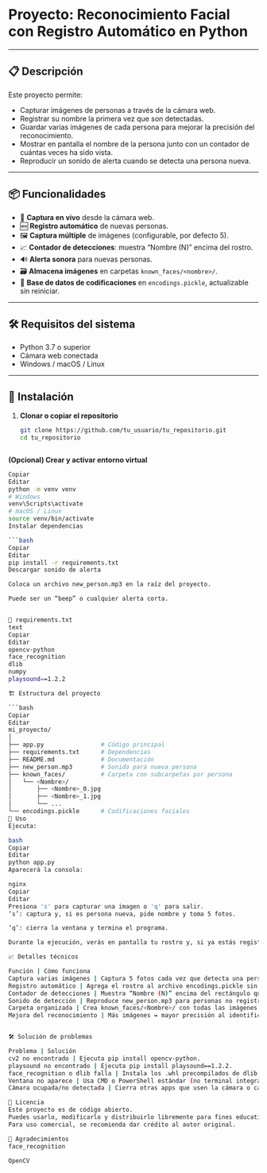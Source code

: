 # Proyecto: Reconocimiento Facial con Registro Automático en Python

---

## 📋 Descripción

Este proyecto permite:

- Capturar imágenes de personas a través de la cámara web.
- Registrar su nombre la primera vez que son detectadas.
- Guardar varias imágenes de cada persona para mejorar la precisión del reconocimiento.
- Mostrar en pantalla el nombre de la persona junto con un contador de cuántas veces ha sido vista.
- Reproducir un sonido de alerta cuando se detecta una persona nueva.

---

## 📦 Funcionalidades

- 🎥 **Captura en vivo** desde la cámara web.
- 🆕 **Registro automático** de nuevas personas.
- 🖼️ **Captura múltiple** de imágenes (configurable, por defecto 5).
- 📈 **Contador de detecciones**: muestra “Nombre (N)” encima del rostro.
- 🔊 **Alerta sonora** para nuevas personas.
- 🗃️ **Almacena imágenes** en carpetas `known_faces/<nombre>/`.
- 💾 **Base de datos de codificaciones** en `encodings.pickle`, actualizable sin reiniciar.

---

## 🛠️ Requisitos del sistema

- Python 3.7 o superior  
- Cámara web conectada  
- Windows / macOS / Linux  

---

## 🧩 Instalación

1. **Clonar o copiar el repositorio**  
   ```bash
   git clone https://github.com/tu_usuario/tu_repositorio.git
   cd tu_repositorio



**(Opcional) Crear y activar entorno virtual**

 ```bash
Copiar
Editar
python -m venv venv
# Windows
venv\Scripts\activate
# macOS / Linux
source venv/bin/activate
Instalar dependencias

 ```bash
Copiar
Editar
pip install -r requirements.txt
Descargar sonido de alerta

Coloca un archivo new_person.mp3 en la raíz del proyecto.

Puede ser un “beep” o cualquier alerta corta.


📝 requirements.txt
text
Copiar
Editar
opencv-python
face_recognition
dlib
numpy
playsound==1.2.2

🏗️ Estructura del proyecto

```bash
Copiar
Editar
mi_proyecto/
│
├── app.py                # Código principal
├── requirements.txt      # Dependencias
├── README.md             # Documentación
├── new_person.mp3        # Sonido para nueva persona
├── known_faces/          # Carpeta con subcarpetas por persona
│   └── <Nombre>/
│       ├── <Nombre>_0.jpg
│       ├── <Nombre>_1.jpg
│       └── ...
└── encodings.pickle      # Codificaciones faciales
🚀 Uso
Ejecuta:

bash
Copiar
Editar
python app.py
Aparecerá la consola:

nginx
Copiar
Editar
Presiona 's' para capturar una imagen o 'q' para salir.
‘s’: captura y, si es persona nueva, pide nombre y toma 5 fotos.

‘q’: cierra la ventana y termina el programa.

Durante la ejecución, verás en pantalla tu rostro y, si ya estás registrado, tu nombre más el contador de detecciones.

📈 Detalles técnicos

Función | Cómo funciona
Captura varias imágenes | Captura 5 fotos cada vez que detecta una persona nueva.
Registro automático | Agrega el rostro al archivo encodings.pickle sin reiniciar.
Contador de detecciones | Muestra “Nombre (N)” encima del rectángulo que rodea el rostro.
Sonido de detección | Reproduce new_person.mp3 para personas no registradas.
Carpeta organizada | Crea known_faces/<Nombre>/ con todas las imágenes capturadas.
Mejora del reconocimiento | Más imágenes = mayor precisión al identificar en el futuro.


🛠️ Solución de problemas

Problema | Solución
cv2 no encontrado | Ejecuta pip install opencv-python.
playsound no encontrado | Ejecuta pip install playsound==1.2.2.
face_recognition o dlib falla | Instala los .whl precompilados de dlib y face_recognition desde Gohlke.
Ventana no aparece | Usa CMD o PowerShell estándar (no terminal integrada). Asegúrate de que cv2.imshow() esté dentro del bucle principal.
Cámara ocupada/no detectada | Cierra otras apps que usen la cámara o cambia el índice en VideoCapture(0) a 1, etc.

📜 Licencia
Este proyecto es de código abierto.
Puedes usarlo, modificarlo y distribuirlo libremente para fines educativos o personales.
Para uso comercial, se recomienda dar crédito al autor original.

🤝 Agradecimientos
face_recognition

OpenCV
